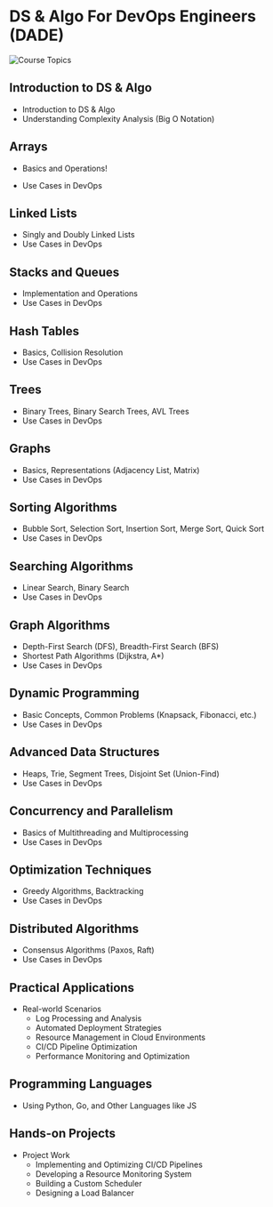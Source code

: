 # DS & Algo For DevOps Engineers (DADE)

![Course Topics](https://github.com/sd031/ds-algo-for-devops/assets/6078551/427105a1-3e2e-49ee-a968-719f512250fe)


## Introduction to DS & Algo
- Introduction to DS & Algo
- Understanding Complexity Analysis (Big O Notation)

## Arrays
- Basics and Operations!

- Use Cases in DevOps

## Linked Lists
- Singly and Doubly Linked Lists
- Use Cases in DevOps

## Stacks and Queues
- Implementation and Operations
- Use Cases in DevOps

## Hash Tables
- Basics, Collision Resolution
- Use Cases in DevOps

## Trees
- Binary Trees, Binary Search Trees, AVL Trees
- Use Cases in DevOps

## Graphs
- Basics, Representations (Adjacency List, Matrix)
- Use Cases in DevOps

## Sorting Algorithms
- Bubble Sort, Selection Sort, Insertion Sort, Merge Sort, Quick Sort
- Use Cases in DevOps

## Searching Algorithms
- Linear Search, Binary Search
- Use Cases in DevOps

## Graph Algorithms
- Depth-First Search (DFS), Breadth-First Search (BFS)
- Shortest Path Algorithms (Dijkstra, A*)
- Use Cases in DevOps

## Dynamic Programming
- Basic Concepts, Common Problems (Knapsack, Fibonacci, etc.)
- Use Cases in DevOps

## Advanced Data Structures
- Heaps, Trie, Segment Trees, Disjoint Set (Union-Find)
- Use Cases in DevOps

## Concurrency and Parallelism
- Basics of Multithreading and Multiprocessing
- Use Cases in DevOps

## Optimization Techniques
- Greedy Algorithms, Backtracking
- Use Cases in DevOps

## Distributed Algorithms
- Consensus Algorithms (Paxos, Raft)
- Use Cases in DevOps

## Practical Applications
- Real-world Scenarios
  - Log Processing and Analysis
  - Automated Deployment Strategies
  - Resource Management in Cloud Environments
  - CI/CD Pipeline Optimization
  - Performance Monitoring and Optimization

## Programming Languages
- Using Python, Go, and Other Languages like JS

## Hands-on Projects
- Project Work
  - Implementing and Optimizing CI/CD Pipelines
  - Developing a Resource Monitoring System
  - Building a Custom Scheduler
  - Designing a Load Balancer
